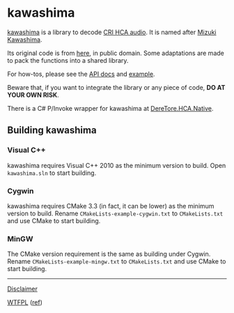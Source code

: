 # kawashima

[kawashima](https://github.com/Hozuki/kawashima) is a library to decode [CRI HCA audio](http://www.criware.com/en/products/adx2.html).
It is named after [Mizuki Kawashima](http://www.project-imas.com/wiki/Mizuki_Kawashima).

Its original code is from [here](https://mega.co.nz/#!Fh8FwKoB!0xuFdrit3IYcEgQK7QIqFKG3HMQ6rHKxrH3r5DJlJ3M), in public
domain. Some adaptations are made to pack the functions into a shared library.

For how-tos, please see the [API docs](https://github.com/Hozuki/kawashima/tree/master/docs/api.md) and
[example](https://github.com/Hozuki/kawashima/tree/master/docs/example.md).

Beware that, if you want to integrate the library or any piece of code, **DO AT YOUR OWN RISK**.

There is a C# P/Invoke wrapper for kawashima at [DereTore.HCA.Native](https://github.com/Hozuki/DereTore/tree/master/DereTore.HCA.Native).

## Building kawashima

### Visual C++

kawashima requires Visual C++ 2010 as the minimum version to build. Open `kawashima.sln` to start building.

### Cygwin

kawashima requires CMake 3.3 (in fact, it can be lower) as the minimum version to build. Rename
`CMakeLists-example-cygwin.txt` to `CMakeLists.txt` and use CMake to start building.

### MinGW

The CMake version requirement is the same as building under Cygwin. Rename `CMakeLists-example-mingw.txt`
to `CMakeLists.txt` and use CMake to start building.

------

[Disclaimer](DISCLAIMER.md)

[WTFPL](LICENSE.txt) ([ref](http://www.wtfpl.net/txt/copying/))
